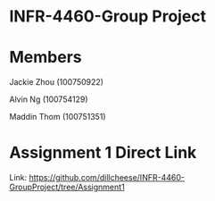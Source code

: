 # INFR-4460-Group Project

# Members
Jackie Zhou (100750922)

Alvin Ng (100754129)

Maddin Thom (100751351)



# Assignment 1 Direct Link
Link: https://github.com/dillcheese/INFR-4460-GroupProject/tree/Assignment1
